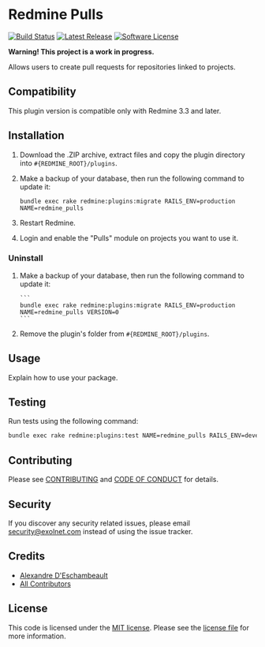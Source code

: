 # Redmine Pulls

[![Build Status](https://img.shields.io/travis/eXolnet/redmine-pulls/master.svg?style=flat-square)](https://travis-ci.org/eXolnet/redmine-pulls)
[![Latest Release](https://img.shields.io/github/release/eXolnet/redmine-pulls.svg?style=flat-square)](https://github.com/eXolnet/redmine-pulls/releases)
[![Software License](https://img.shields.io/badge/license-MIT-8469ad.svg?style=flat-square)](LICENSE)

**Warning! This project is a work in progress.**

Allows users to create pull requests for repositories linked to projects.

## Compatibility

This plugin version is compatible only with Redmine 3.3 and later.

## Installation

1. Download the .ZIP archive, extract files and copy the plugin directory into `#{REDMINE_ROOT}/plugins`.

2. Make a backup of your database, then run the following command to update it:

    ```
    bundle exec rake redmine:plugins:migrate RAILS_ENV=production NAME=redmine_pulls
    ```
    
3. Restart Redmine.

4. Login and enable the "Pulls" module on projects you want to use it.

### Uninstall

1. Make a backup of your database, then run the following command to update it:
   
       ```
       bundle exec rake redmine:plugins:migrate RAILS_ENV=production NAME=redmine_pulls VERSION=0
       ```
       
2. Remove the plugin's folder from `#{REDMINE_ROOT}/plugins`.

## Usage

Explain how to use your package.

## Testing

Run tests using the following command:

```bash
bundle exec rake redmine:plugins:test NAME=redmine_pulls RAILS_ENV=development
```

## Contributing

Please see [CONTRIBUTING](CONTRIBUTING.md) and [CODE OF CONDUCT](CODE_OF_CONDUCT.md) for details.

## Security

If you discover any security related issues, please email security@exolnet.com instead of using the issue tracker.

## Credits

- [Alexandre D'Eschambeault](https://github.com/xel1045)
- [All Contributors](../../contributors)

## License

This code is licensed under the [MIT license](http://choosealicense.com/licenses/mit/).
Please see the [license file](LICENSE) for more information.
